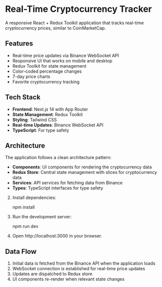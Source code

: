 # Real-Time Cryptocurrency Tracker

A responsive React + Redux Toolkit application that tracks real-time cryptocurrency prices, similar to CoinMarketCap.

## Features

- Real-time price updates via Binance WebSocket API
- Responsive UI that works on mobile and desktop
- Redux Toolkit for state management
- Color-coded percentage changes
- 7-day price charts
- Favorite cryptocurrency tracking

## Tech Stack

- **Frontend**: Next.js 14 with App Router
- **State Management**: Redux Toolkit
- **Styling**: Tailwind CSS
- **Real-time Updates**: Binance WebSocket API
- **TypeScript**: For type safety

## Architecture

The application follows a clean architecture pattern:

- **Components**: UI components for rendering the cryptocurrency data
- **Redux Store**: Central state management with slices for cryptocurrency data
- **Services**: API services for fetching data from Binance
- **Types**: TypeScript interfaces for type safety

2. Install dependencies:
   
   npm install
 

3. Run the development server:

   npm run dev
  

4. Open http://localhost:3000 in your browser.

## Data Flow

1. Initial data is fetched from the Binance API when the application loads
2. WebSocket connection is established for real-time price updates
3. Updates are dispatched to Redux store
4. UI components re-render when relevant state changes

